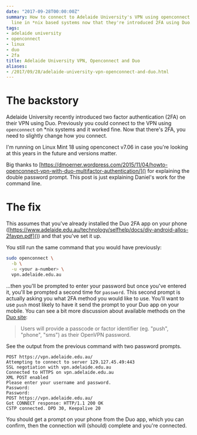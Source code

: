 ```yaml
---
date: "2017-09-28T00:00:00Z"
summary: How to connect to Adelaide University's VPN using openconnect from the command
  line in *nix based systems now that they're introduced 2FA using Duo.
tags:
- adelaide university
- openconnect
- linux
- duo
- 2fa
title: Adelaide University VPN, Openconnect and Duo
aliases:
- /2017/09/28/adelaide-university-vpn-openconnect-and-duo.html
---
```


# The backstory

Adelaide University recently introduced two factor authentication (2FA) on their VPN using Duo. Previously you could connect to the VPN using `openconnect` on *nix systems and it worked fine. Now that there's 2FA, you need to slightly change how you connect.

I'm running on Linux Mint 18 using openconect v7.06 in case you're looking at this years in the future and versions matter.

Big thanks to [https://dmoerner.wordpress.com/2015/11/04/howto-openconnect-vpn-with-duo-multifactor-authentication/]() for explaining the double password prompt. This post is just explaining Daniel's work for the command line.

# The fix

This assumes that you've already installed the Duo 2FA app on your phone ([https://www.adelaide.edu.au/technology/selfhelp/docs/diy-android-allos-2favpn.pdf]()) and that you've set it up.

You still run the same command that you would have previously:
```bash
sudo openconnect \
  -b \
  -u <your a-number> \
  vpn.adelaide.edu.au
```

...then you'll be prompted to enter your password but once you've entered it, you'll be prompted a second time for `password`. This second prompt is actually asking you what 2FA method you would like to use. You'll want to use `push` most likely to have it send the prompt to your Duo app on your mobile. You can see a bit more discussion about available methods on the [Duo site](https://duo.com/docs/openvpn):

> Users will provide a passcode or factor identifier (eg. "push", "phone", "sms") as their OpenVPN password.

See the output from the previous command with two password prompts.
```
POST https://vpn.adelaide.edu.au/
Attempting to connect to server 129.127.45.49:443
SSL negotiation with vpn.adelaide.edu.au
Connected to HTTPS on vpn.adelaide.edu.au
XML POST enabled
Please enter your username and password.
Password:
Password:
POST https://vpn.adelaide.edu.au/
Got CONNECT response: HTTP/1.1 200 OK
CSTP connected. DPD 30, Keepalive 20
```

You should get a prompt on your phone from the Duo app, which you can confirm, then the connection will (should) complete and you're connected.
